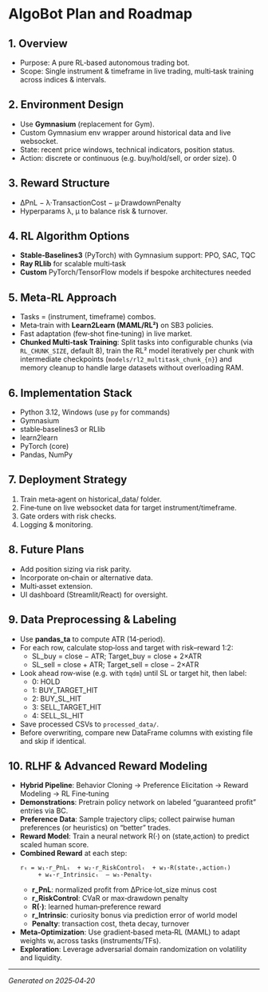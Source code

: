 # AlgoBot Plan and Roadmap

## 1. Overview
- Purpose: A pure RL‑based autonomous trading bot.
- Scope: Single instrument & timeframe in live trading, multi‑task training across indices & intervals.

## 2. Environment Design
- Use **Gymnasium** (replacement for Gym).
- Custom Gymnasium env wrapper around historical data and live websocket.
- State: recent price windows, technical indicators, position status.
- Action: discrete or continuous (e.g. buy/hold/sell, or order size).
0
## 3. Reward Structure
- ΔPnL − λ·TransactionCost − μ·DrawdownPenalty
- Hyperparams λ, μ to balance risk & turnover.

## 4. RL Algorithm Options
- **Stable‑Baselines3** (PyTorch) with Gymnasium support: PPO, SAC, TQC
- **Ray RLlib** for scalable multi‑task
- **Custom** PyTorch/TensorFlow models if bespoke architectures needed

## 5. Meta‑RL Approach
- Tasks = (instrument, timeframe) combos.
- Meta‑train with **Learn2Learn (MAML/RL²)** on SB3 policies.
- Fast adaptation (few‑shot fine‑tuning) in live market.
- **Chunked Multi‑task Training**: Split tasks into configurable chunks (via `RL_CHUNK_SIZE`, default 8), train the RL² model iteratively per chunk with intermediate checkpoints (`models/rl2_multitask_chunk_{n}`) and memory cleanup to handle large datasets without overloading RAM.

## 6. Implementation Stack
- Python 3.12, Windows (use `py` for commands)
- Gymnasium
- stable‑baselines3 or RLlib
- learn2learn
- PyTorch (core)
- Pandas, NumPy

## 7. Deployment Strategy
1. Train meta‑agent on historical_data/ folder.
2. Fine‑tune on live websocket data for target instrument/timeframe.
3. Gate orders with risk checks.
4. Logging & monitoring.

## 8. Future Plans
- Add position sizing via risk parity.
- Incorporate on‑chain or alternative data.
- Multi‑asset extension.
- UI dashboard (Streamlit/React) for oversight.

## 9. Data Preprocessing & Labeling
- Use **pandas_ta** to compute ATR (14‑period).
- For each row, calculate stop‑loss and target with risk–reward 1:2:
  - SL_buy = close − ATR; Target_buy = close + 2×ATR
  - SL_sell = close + ATR; Target_sell = close − 2×ATR
- Look ahead row‑wise (e.g. with `tqdm`) until SL or target hit, then label:
  - 0: HOLD
  - 1: BUY_TARGET_HIT
  - 2: BUY_SL_HIT
  - 3: SELL_TARGET_HIT
  - 4: SELL_SL_HIT
- Save processed CSVs to `processed_data/`.
- Before overwriting, compare new DataFrame columns with existing file and skip if identical.

## 10. RLHF & Advanced Reward Modeling
- **Hybrid Pipeline**: Behavior Cloning → Preference Elicitation → Reward Modeling → RL Fine‑tuning
- **Demonstrations**: Pretrain policy network on labeled “guaranteed profit” entries via BC.
- **Preference Data**: Sample trajectory clips; collect pairwise human preferences (or heuristics) on “better” trades.
- **Reward Model**: Train a neural network R(·) on (state,action) to predict scaled human score.
- **Combined Reward** at each step:
  ```
  rₜ = w₁·r_PnLₜ  + w₂·r_RiskControlₜ  + w₃·R(stateₜ,actionₜ)
       + w₄·r_Intrinsicₜ  – w₅·Penaltyₜ
  ```
  - **r_PnL**: normalized profit from ΔPrice·lot_size minus cost
  - **r_RiskControl**: CVaR or max‑drawdown penalty
  - **R(·)**: learned human‑preference reward
  - **r_Intrinsic**: curiosity bonus via prediction error of world model
  - **Penalty**: transaction cost, theta decay, turnover
- **Meta‑Optimization**: Use gradient‑based meta‑RL (MAML) to adapt weights wᵢ across tasks (instruments/TFs).
- **Exploration**: Leverage adversarial domain randomization on volatility and liquidity.

---
*Generated on 2025‑04‑20*
